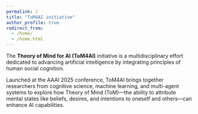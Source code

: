 ```yaml
---
permalink: /
title: "ToM4AI initiative"
author_profile: true
redirect_from: 
  - /home/
  - /home.html
---
```


The **Theory of Mind for AI (ToM4AI)** initiative is a multidisciplinary effort dedicated to advancing artificial intelligence by integrating principles of human social cognition.

Launched at the AAAI 2025 conference, ToM4AI brings together researchers from cognitive science, machine learning, and multi-agent systems to explore how Theory of Mind (ToM)—the ability to attribute mental states like beliefs, desires, and intentions to oneself and others—can enhance AI capabilities.

